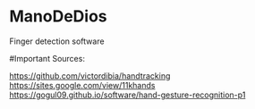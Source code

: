 # ManoDeDios
Finger detection software


#Important Sources:

https://github.com/victordibia/handtracking
https://sites.google.com/view/11khands
https://gogul09.github.io/software/hand-gesture-recognition-p1